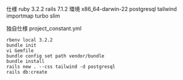 仕様
ruby 3.2.2
rails 7.1.2
環境 x86_64-darwin-22
postgresql
tailwind
importmap
turbo
slim

独自仕様
project_constant.yml

```
rbenv local 3.2.2
bundle init
vi Gemfile
bundle config set path vendor/bundle
bundle install
rails new . --css tailwind -d postgresql
rails db:create
```